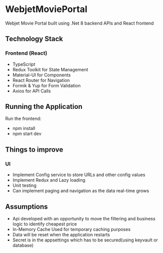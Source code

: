 # WebjetMoviePortal

Webjet Movie Portal built using .Net 8 backend APIs and React frontend

## Technology Stack

### Frontend (React)
- TypeScript
- Redux Toolkit for State Management
- Material-UI for Components
- React Router for Navigation
- Formik & Yup for Form Validation
- Axios for API Calls

## Running the Application

 Run the frontend:
   - npm install
   - npm start dev
   
## Things to improve

### UI

- Implement Config service to store URLs and other config values
- Implement Redux and Lazy loading
- Unit testing 
- Can implement paging and navigation as the data real-time grows

## Assumptions

- Api developed with an opportunity to move the filtering and business logic to identify cheapest price
- In-Memory Cache Used for temporary caching purposes
- Data will be reset when the application restarts
- Secret is in the appsettings which has to be secured(using keyvault or database)